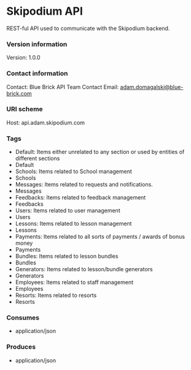 # Skipodium API

REST-ful API used to communicate with the Skipodium backend.

### Version information
Version: 1.0.0

### Contact information
Contact: Blue Brick API Team
Contact Email: adam.domagalski@blue-brick.com

### URI scheme
Host: api.adam.skipodium.com

### Tags

* Default: Items either unrelated to any section or used by entities of different sections
* Default
* Schools: Items related to School management
* Schools
* Messages: Items related to requests and notifications.
* Messages
* Feedbacks: Items related to feedback management
* Feedbacks
* Users: Items related to user management
* Users
* Lessons: Items related to lesson management
* Lessons
* Payments: Items related to all sorts of payments / awards of bonus money
* Payments
* Bundles: Items related to lesson bundles
* Bundles
* Generators: Items related to lesson/bundle generators
* Generators
* Employees: Items related to staff management
* Employees
* Resorts: Items related to resorts
* Resorts


### Consumes

* application/json


### Produces

* application/json


